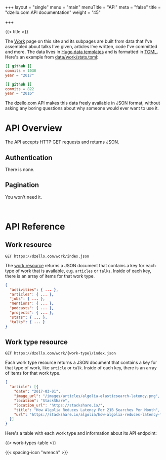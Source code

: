 +++
layout = "single"
menu = "main"
menuTitle = "API"
meta = "false"
title = "dzello.com API documentation"
weight = "45"

+++

{{< title >}}

The [Work](/work) page on this site and its subpages are built from data that I've assembled about talks I've given, articles I've written, code I've committed and more. The data lives in [Hugo data templates](https://gohugo.io/templates/data-templates/) and is formatted in [TOML](https://github.com/toml-lang/toml). Here's an example from [data/work/stats.toml](https://github.com/dzello/dzello-dot-com/site/data/work/stats.toml):

```toml
[[ github ]]
commits = 1030
year = "2017"

[[ github ]]
commits = 822
year = "2016"
```

The dzello.com API makes this data freely available in JSON format, without asking any boring questions about why someone would ever want to use it.

# API Overview

The API accepts HTTP GET requests and returns JSON.

## Authentication

There is none.

## Pagination

You won't need it.

<br>

# API Reference

## Work resource

```curl
GET https://dzello.com/work/index.json
```

The [work resource](/work/index.json) returns a JSON document that contains a key for each type of work that is available, e.g. `articles` or `talks`. Inside of each key, there is an array of items for that work type.

```json
{
  "activities": { ... },
  "articles": { ... },
  "jobs": { ... },
  "mentions": { ... },
  "podcasts": { ... },
  "projects": { ... },
  "stats": { ... },
  "talks": { ... }
}
```

## Work type resource

```curl
GET https://dzello.com/work/{work-type}/index.json
```

Each work type resource returns a JSON document that contains a key for that type of work, like `article` or `talk`. Inside of each key, there is an array of items for that work type.

```json
{
  "article": [{
    "date": "2017-03-01",
    "image_url": "/images/articles/algolia-elasticsearch-latency.png",
    "location": "StackShare",
    "location_url": "https://stackshare.io/",
    "title": "How Algolia Reduces Latency For 21B Searches Per Month",
    "url": "https://stackshare.io/algolia/how-algolia-reduces-latency-for-21b-searches-per-month"
  }]
}
```

Here's a table with each work type and information about its API endpoint:

{{< work-types-table >}}

{{< spacing-icon "wrench" >}}
